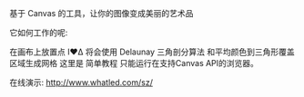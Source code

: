 基于 Canvas 的工具，让你的图像变成美丽的艺术品

它如何工作的呢:

在画布上放置点
I♥∆ 将会使用 Delaunay 三角剖分算法 和平均颜色到三角形覆盖区域生成网格
这里是 简单教程
只能运行在支持Canvas API的浏览器。

在线演示: http://www.whatled.com/sz/
